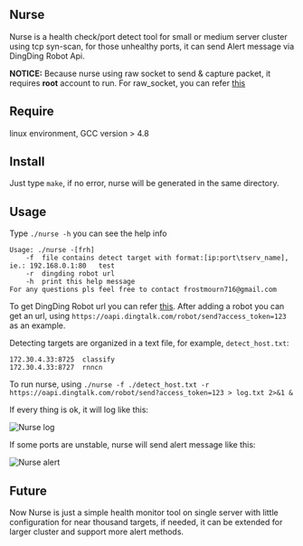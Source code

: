## Nurse
Nurse is a health check/port detect tool for small or medium server cluster using tcp syn-scan, for those unhealthy ports, it can send Alert message via DingDing Robot Api.

**NOTICE:** Because nurse using raw socket to send & capture packet, it requires **root** account to run. For raw_socket, you can refer [this](http://man7.org/linux/man-pages/man7/raw.7.html)  

## Require
linux environment, GCC version > 4.8

## Install
Just type `make`, if no error, nurse will be generated in the same directory.

## Usage
Type `./nurse -h` you can see the help info
```
Usage: ./nurse -[frh]
	-f	file contains detect target with format:[ip:port\tserv_name], ie.: 192.168.0.1:80	test
	-r	dingding robot url
	-h	print this help message
For any questions pls feel free to contact frostmourn716@gmail.com
```

To get DingDing Robot url you can refer [this](https://open-doc.dingtalk.com/docs/doc.htm?spm=a219a.7629140.0.0.karFPe&treeId=257&articleId=105735&docType=1). After adding a robot you can get an url, using `https://oapi.dingtalk.com/robot/send?access_token=123` as an example. 

Detecting targets are organized in a text file, for example, `detect_host.txt`:
```
172.30.4.33:8725  classify
172.30.4.33:8727  rnncn
```

To run nurse, using `./nurse -f ./detect_host.txt -r https://oapi.dingtalk.com/robot/send?access_token=123 > log.txt 2>&1 &`

If every thing is ok, it will log like this:

![Nurse log]()

If some ports are unstable, nurse will send alert message like this:

![Nurse alert]()

## Future
Now Nurse is just a simple health monitor tool on single server with little configuration for near thousand targets, if needed, it can be extended for larger cluster and support more alert methods. 
